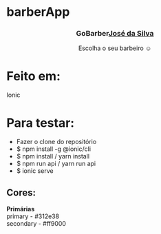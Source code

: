 # barberApp<br />
<p align="center">
  <a href="https://umpontoseis.com/">
    <!--img src="https://i.imgur.com/SxSYlTq.png" alt="Logo" width="350" height="200" -->
  </a>

  <h3 align="center">GoBarber<a href="https://portfoliojosesilva.netlify.app/">José da Silva</a></h3>

  <p align="center">
    Escolha o seu barbeiro ☺
       <br />
  </p>
</p>


# Feito em: 
Ionic

# Para testar:
- Fazer o clone do repositório<br>
- $ npm install -g @ionic/cli<br>
- $ npm install / yarn install<br>
- $ npm run api / yarn run api<br>
- $ ionic serve<br>

## Cores:
<b>Primárias</b></br>
primary - #312e38</br>
secondary - #ff9000</br>



